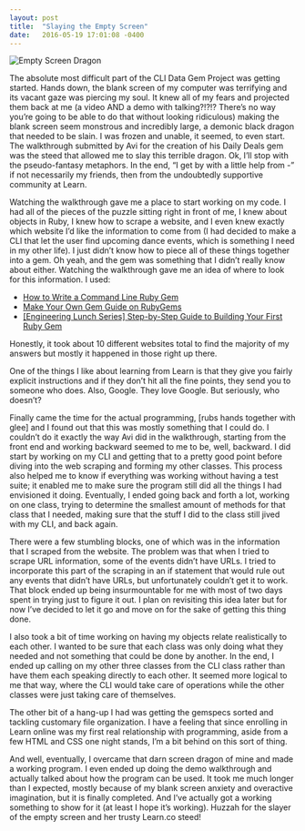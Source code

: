 ```yaml
---
layout: post
title:  "Slaying the Empty Screen"
date:   2016-05-19 17:01:08 -0400
---
```


![Empty Screen Dragon](http://i.imgur.com/KqCdXyI.jpg?1)

The absolute most difficult part of the CLI Data Gem Project was getting started. Hands down, the blank screen of my computer was terrifying and its vacant gaze was piercing my soul. It knew all of my fears and projected them back at me (a video AND a demo with talking?!?!? There’s no way you’re going to be able to do that without looking ridiculous) making the blank screen seem monstrous and incredibly large, a demonic black dragon that needed to be slain. I was frozen and unable, it seemed, to even start. The walkthrough submitted by Avi for the creation of his Daily Deals gem was the steed that allowed me to slay this terrible dragon. Ok, I’ll stop with the pseudo-fantasy metaphors. In the end, “I get by with a little help from -” if not necessarily my friends, then from the undoubtedly supportive community at Learn.

Watching the walkthrough gave me a place to start working on my code. I had all of the pieces of the puzzle sitting right in front of me, I knew about objects in Ruby, I knew how to scrape a website, and I even knew exactly which website I’d like the information to come from (I had decided to make a CLI that let the user find upcoming dance events, which is something I need in my other life). I just didn’t know how to piece all of these things together into a gem. Oh yeah, and the gem was something that I didn’t really know about either. Watching the walkthrough gave me an idea of where to look for this information. I used:

* [How to Write a Command Line Ruby Gem](http://robdodson.me/how-to-write-a-command-line-ruby-gem/)
* [Make Your Own Gem Guide on RubyGems](http://guides.rubygems.org/make-your-own-gem/)
* [[Engineering Lunch Series] Step-by-Step Guide to Building Your First Ruby Gem](https://quickleft.com/blog/engineering-lunch-series-step-by-step-guide-to-building-your-first-ruby-gem/)

Honestly, it took about 10 different websites total to find the majority of my answers but mostly it happened in those right up there.

One of the things I like about learning from Learn is that they give you fairly explicit instructions and if they don’t hit all the fine points, they send you to someone who does. Also, Google. They love Google. But seriously, who doesn’t?

Finally came the time for the actual programming, [rubs hands together with glee] and I found out that this was mostly something that I could do. I couldn’t do it exactly the way Avi did in the walkthrough, starting from the front end and working backward seemed to me to be, well, backward. I did start by working on my CLI and getting that to a pretty good point before diving into the web scraping and forming my other classes. This process also helped me to know if everything was working without having a test suite; it enabled me to make sure the program still did all the things I had envisioned it doing. Eventually, I ended going back and forth a lot, working on one class, trying to determine the smallest amount of methods for that class that I needed, making sure that the stuff I did to the class still jived with my CLI, and back again.

There were a few stumbling blocks, one of which was in the information that I scraped from the website. The problem was that when I tried to scrape URL information, some of the events didn’t have URLs. I tried to incorporate this part of the scraping in an if statement that would rule out any events that didn’t have URLs, but unfortunately couldn’t get it to work. That block ended up being insurmountable for me with most of two days spent in trying just to figure it out. I plan on revisiting this idea later but for now I’ve decided to let it go and move on for the sake of getting this thing done.

I also took a bit of time working on having my objects relate realistically to each other. I wanted to be sure that each class was only doing what they needed and not something that could be done by another. In the end, I ended up calling on my other three classes from the CLI class rather than have them each speaking directly to each other. It seemed more logical to me that way, where the CLI would take care of operations while the other classes were just taking care of themselves.

The other bit of a hang-up I had was getting the gemspecs sorted and tackling customary file organization. I have a feeling that since enrolling in Learn online was my first real relationship with programming, aside from a few HTML and CSS one night stands, I’m a bit behind on this sort of thing.

And well, eventually, I overcame that darn screen dragon of mine and made a working program. I even ended up doing the demo walkthrough and actually talked about how the program can be used. It took me much longer than I expected, mostly because of my blank screen anxiety and overactive imagination, but it is finally completed. And I’ve actually got a working something to show for it (at least I hope it’s working). Huzzah for the slayer of the empty screen and her trusty Learn.co steed!

